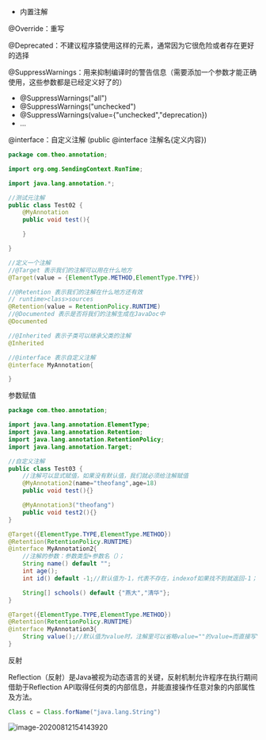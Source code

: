 - 内置注解

@Override：重写

@Deprecated：不建议程序猿使用这样的元素，通常因为它很危险或者存在更好的选择

@SuppressWarnings：用来抑制编译时的警告信息（需要添加一个参数才能正确使用，这些参数都是已经定义好了的）

- @SuppressWarnings("all")
- @SuppressWarnings("unchecked")
- @SuppressWarnings(value={"unchecked","deprecation})
- ...

@interface：自定义注解 (public @interface 注解名{定义内容})

```java
package com.theo.annotation;

import org.omg.SendingContext.RunTime;

import java.lang.annotation.*;

//测试元注解
public class Test02 {
    @MyAnnotation
    public void test(){

    }

}

//定义一个注解
//@Target 表示我们的注解可以用在什么地方
@Target(value = {ElementType.METHOD,ElementType.TYPE})

//@Retention 表示我们的注解在什么地方还有效
// runtime>class>sources
@Retention(value = RetentionPolicy.RUNTIME)
//@Documented 表示是否将我们的注解生成在JavaDoc中
@Documented

//@Inherited 表示子类可以继承父类的注解
@Inherited

//@interface 表示自定义注解
@interface MyAnnotation{

}
```

参数赋值

```java
package com.theo.annotation;

import java.lang.annotation.ElementType;
import java.lang.annotation.Retention;
import java.lang.annotation.RetentionPolicy;
import java.lang.annotation.Target;

//自定义注解
public class Test03 {
    //注解可以显式赋值，如果没有默认值，我们就必须给注解赋值
    @MyAnnotation2(name="theofang",age=18)
    public void test(){}

    @MyAnnotation3("theofang")
    public void test2(){}
}

@Target({ElementType.TYPE,ElementType.METHOD})
@Retention(RetentionPolicy.RUNTIME)
@interface MyAnnotation2{
    //注解的参数：参数类型+参数名（）；
    String name() default "";
    int age();
    int id() default -1;//默认值为-1，代表不存在，indexof如果找不到就返回-1；

    String[] schools() default {"燕大","清华"};
}

@Target({ElementType.TYPE,ElementType.METHOD})
@Retention(RetentionPolicy.RUNTIME)
@interface MyAnnotation3{
    String value();//默认值为value时，注解里可以省略value=""的value=而直接写""
}
```

反射

Reflection（反射）是Java被视为动态语言的关键，反射机制允许程序在执行期间借助于Reflection API取得任何类的内部信息，并能直接操作任意对象的内部属性及方法。

```java
Class c = Class.forName("java.lang.String")
```

![image-20200812154143920](F:%5C%E6%9C%AC%E6%A1%8C%E9%9D%A2%5CMarkdown%E7%AC%94%E8%AE%B0%5C%E5%9B%BE%E7%89%87%E5%AD%98%E6%94%BE%5Cimage-20200812154143920.png)